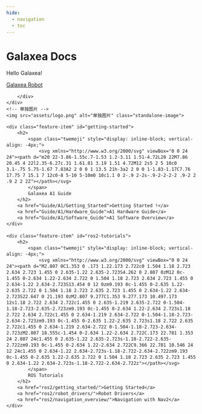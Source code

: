 ```yaml
---
hide:
  - navigation
  - toc
---
```

# **Galaxea Docs**

<!-- 图片和按钮容器 -->
<div class="image-button-container">
    <!-- 按钮部分 -->
    <div class="button-container">
        <!-- 文字部分 -->
        <div class="text-container">
            <p>Hello Galaxea!</p>
        </div>
        <!-- 按钮包装容器 -->
        <div class="buttons-wrapper">
            <a href="Introducing_Galaxea_Robot/product_info/A1" class="md-button-quickstart">
                Galaxea Robot
            </a>

        </div>
    </div>
    <!-- 单独图片 -->
    <img src="assets/logo.png" alt="单独图片" class="standalone-image">
</div>

<div class="top-hr">

    <div class="feature-item" id="getting-started">
        <h2>
            <span class="twemoji" style="display: inline-block; vertical-align: -4px;">
                <svg xmlns="http://www.w3.org/2000/svg" viewBox="0 0 24 24"><path d="m20 22-3.86-1.55c.7-1.53 1.2-3.11 1.51-4.72L20 22M7.86 20.45 4 22l2.35-6.27c.31 1.61.81 3.19 1.51 4.72M12 2s5 2 5 10c0 3.1-.75 5.75-1.67 7.83A2 2 0 0 1 13.5 21h-3a2 2 0 0 1-1.83-1.17C7.76 17.75 7 15.1 7 12c0-8 5-10 5-10m0 10c1.1 0 2-.9 2-2s-.9-2-2-2-2 .9-2 2 .9 2 2 2Z"></path></svg>
            </span>
            Galaxea A1 Guide
        </h2>
        <a href="Guide/A1/Getting_Started">Getting Started !</a>
        <a href="Guide/A1/Hardware_Guide">A1 Hardware Guide</a>
        <a href="Guide/A1/Software_Guide">A1 Software Overview</a>
    </div>

    <div class="feature-item" id="ros2-tutorials">
        <h2>
            <span class="twemoji" style="display: inline-block; vertical-align: -4px;">
                <svg xmlns="http://www.w3.org/2000/svg" viewBox="0 0 24 24"><path d="M2.807 0C1.353 0 .173 1.22.173 2.722c0 1.504 1.18 2.723 2.634 2.723 1.455 0 2.635-1.22 2.635-2.723S4.262 0 2.807 0zM12 0c-1.455 0-2.634 1.22-2.634 2.722 0 1.504 1.18 2.723 2.634 2.723 1.455 0 2.634-1.22 2.634-2.723S13.454 0 12 0zm9.193 0c-1.455 0-2.635 1.22-2.635 2.722 0 1.504 1.18 2.723 2.635 2.723 1.455 0 2.634-1.22 2.634-2.723S22.647 0 21.193 0zM2.807 9.277C1.353 9.277.173 10.497.173 12s1.18 2.722 2.634 2.722c1.455 0 2.635-1.219 2.635-2.722 0-1.504-1.18-2.723-2.635-2.723zm9.193 0c-1.455 0-2.634 1.22-2.634 2.723s1.18 2.722 2.634 2.722c1.455 0 2.634-1.219 2.634-2.722 0-1.504-1.18-2.723-2.634-2.723zm9.193 0c-1.455 0-2.635 1.22-2.635 2.723s1.18 2.722 2.635 2.722c1.455 0 2.634-1.219 2.634-2.722 0-1.504-1.18-2.723-2.634-2.723zM2.807 18.555c-1.454 0-2.634 1.22-2.634 2.722C.173 22.781 1.353 24 2.807 24c1.455 0 2.635-1.22 2.635-2.723s-1.18-2.722-2.635-2.722zm9.193 0c-1.455 0-2.634 1.22-2.634 2.722C9.366 22.781 10.546 24 12 24c1.455 0 2.634-1.22 2.634-2.723s-1.18-2.722-2.634-2.722zm9.193 0c-1.455 0-2.635 1.22-2.635 2.722 0 1.504 1.18 2.723 2.635 2.723 1.455 0 2.634-1.22 2.634-2.723s-1.18-2.722-2.634-2.722z"></path></svg>
            </span>
            ROS Tutorials
        </h2>
        <a href="ros2/getting_started/">Getting Started</a>
        <a href="ros2/robot_drivers/">Robot Drivers</a>
        <a href="ros2/navigation_overview/">Navigation with Nav2</a>
    </div>
</div>
